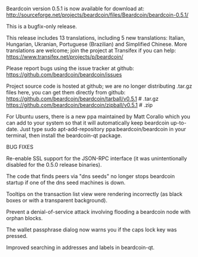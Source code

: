 Beardcoin version 0.5.1 is now available for download at:
http://sourceforge.net/projects/beardcoin/files/Beardcoin/beardcoin-0.5.1/

This is a bugfix-only release.

This release includes 13 translations, including 5 new translations:
Italian, Hungarian, Ukranian, Portuguese (Brazilian) and Simplified Chinese.
More translations are welcome; join the project at Transifex if you can help:
https://www.transifex.net/projects/p/beardcoin/

Please report bugs using the issue tracker at github:
https://github.com/beardcoin/beardcoin/issues

Project source code is hosted at github; we are no longer
distributing .tar.gz files here, you can get them
directly from github:
https://github.com/beardcoin/beardcoin/tarball/v0.5.1  # .tar.gz
https://github.com/beardcoin/beardcoin/zipball/v0.5.1  # .zip

For Ubuntu users, there is a new ppa maintained by Matt Corallo which
you can add to your system so that it will automatically keep
beardcoin up-to-date.  Just type
sudo apt-add-repository ppa:beardcoin/beardcoin
in your terminal, then install the beardcoin-qt package.


BUG FIXES

Re-enable SSL support for the JSON-RPC interface (it was unintentionally
disabled for the 0.5.0 release binaries).

The code that finds peers via "dns seeds" no longer stops beardcoin startup
if one of the dns seed machines is down.

Tooltips on the transaction list view were rendering incorrectly (as black boxes
or with a transparent background).

Prevent a denial-of-service attack involving flooding a beardcoin node with
orphan blocks.

The wallet passphrase dialog now warns you if the caps lock key was pressed.

Improved searching in addresses and labels in beardcoin-qt.
